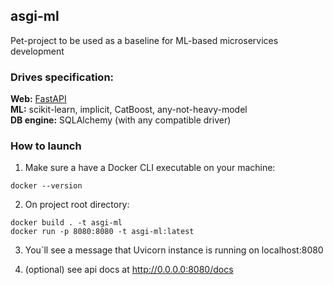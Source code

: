 ## asgi-ml


Pet-project to be used as a baseline for ML-based microservices development

### Drives specification:

<b>Web:</b> [FastAPI](https://github.com/tiangolo/fastapi) \
<b>ML:</b> scikit-learn, implicit, CatBoost, any-not-heavy-model \
<b>DB engine:</b> SQLAlchemy (with any compatible driver)

### How to launch

1) Make sure a have a Docker CLI executable on your machine:
```
docker --version
```

2) On project root directory:

```
docker build . -t asgi-ml
docker run -p 8080:8080 -t asgi-ml:latest
```

3) You`ll see a message that Uvicorn instance is running on localhost:8080

4) (optional) see api docs at http://0.0.0.0:8080/docs 
